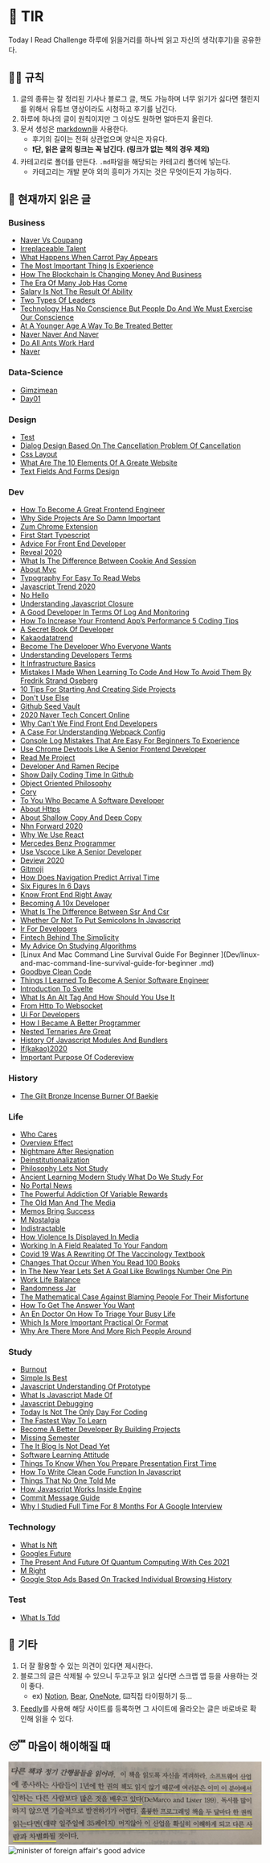 # 📖 TIR
Today I Read Challenge
하루에 읽을거리를 하나씩 읽고 자신의 생각(후기)을 공유한다.   

## 👩‍⚖️ 규칙  

1. 글의 종류는 잘 정리된 기사나 블로그 글, 책도 가능하며 너무 읽기가 싫다면 챌린지를 위해서 유튜브 영상이라도 시청하고 후기를 남긴다. 
2. 하루에 하나의 글이 원칙이지만 그 이상도 원하면 얼마든지 올린다. 
3. 문서 생성은 [markdown](https://gist.github.com/ihoneymon/652be052a0727ad59601)을 사용한다.   
    - 후기의 길이는 전혀 상관없으며 양식은 자유다.  
    - **❗단, 읽은 글의 링크는 꼭 남긴다. (링크가 없는 책의 경우 제외)** 
4. 카테고리로 폴더를 만든다. `.md`파일을 해당되는 카테고리 폴더에 넣는다.   
    - 카테고리는 개발 분야 외의 흥미가 가지는 것은 무엇이든지 가능하다.   

## 📰 현재까지 읽은 글  
### Business

- [Naver Vs Coupang](Business/naver-vs-coupang.md)
- [Irreplaceable Talent](Business/irreplaceable-talent.md)
- [What Happens When Carrot Pay Appears](Business/what-happens-when-carrot-pay-appears.md)
- [The Most Important Thing Is Experience](Business/the-most-important-thing-is-experience.md)
- [How The Blockchain Is Changing Money And Business](Business/how-the-blockchain-is-changing-money-and-business.md)
- [The Era Of Many Job Has Come](Business/the-era-of-many-job-has-come.md)
- [Salary Is Not The Result Of Ability](Business/Salary-is-not-the-result-of-ability..md)
- [Two Types Of Leaders](Business/two-types-of-leaders.md)
- [Technology Has No Conscience But People Do And We Must Exercise Our Conscience](Business/technology-has-no-conscience-but-people-do-and-we-must-exercise-our-conscience.md)
- [At A Younger Age A Way To Be Treated Better](Business/at-a-younger-age-a-way-to-be-treated-better.md)
- [Naver Naver And Naver](Business/naver-naver-and-naver.md)
- [Do All Ants Work Hard](Business/do-all-ants-work-hard.md)
- [Naver](Business/naver.md)

### Data-Science

- [Gimzimean](Data-Science/GIMZIMEAN.md)
- [Day01](Data-Science/Day01.md)

### Design

- [Test](Design/test.md)
- [Dialog Design Based On The Cancellation Problem Of Cancellation](Design/dialog-design-based-on-the-cancellation-problem-of-cancellation.md)
- [Css Layout](Design/css-layout.md)
- [What Are The 10 Elements Of A Greate Website](Design/what-are-the-10-elements-of-a-greate-website.md)
- [Text Fields And Forms Design](Design/text-fields-and-forms-design.md)

### Dev

- [How To Become A Great Frontend Engineer](Dev/how-to-become-a-great-frontend-engineer.md)
- [Why Side Projects Are So Damn Important](Dev/why-side-projects-are-so-damn-important.md)
- [Zum Chrome Extension](Dev/zum-chrome-extension.md)
- [First Start Typescript](Dev/first-start-typescript.md)
- [Advice For Front End Developer](Dev/advice-for-front-end-developer.md)
- [Reveal 2020](Dev/reveal-2020.md)
- [What Is The Difference Between Cookie And Session](Dev/what-is-the-difference-between-cookie-and-session.md)
- [About Mvc](Dev/about-mvc.md)
- [Typography For Easy To Read Webs](Dev/typography-for-easy-to-read-webs.md)
- [Javascript Trend 2020](Dev/javascript-trend-2020.md)
- [No Hello](Dev/no-hello.md)
- [Understanding Javascript Closure](Dev/understanding-javascript-closure.md)
- [A Good Developer In Terms Of Log And Monitoring](Dev/a-good-developer-in-terms-of-log-and-monitoring.md)
- [How To Increase Your Frontend App’s Performance 5 Coding Tips](Dev/how-to-increase-your-frontend-app’s-performance-5-coding-tips.md)
- [A Secret Book Of Developer](Dev/a-secret-book-of-developer.md)
- [Kakaodatatrend](Dev/kakaodatatrend.md)
- [Become The Developer Who Everyone Wants](Dev/become-the-developer-who-everyone-wants.md)
- [Understanding Developers Terms](Dev/understanding-developers-terms.md)
- [It Infrastructure Basics](Dev/it-infrastructure-basics.md)
- [Mistakes I Made When Learning To Code And How To Avoid Them By Fredrik Strand Oseberg](Dev/mistakes-i-made-when-learning-to-code-and-how-to-avoid-them-by-fredrik-strand-oseberg.md)
- [10 Tips For Starting And Creating Side Projects](Dev/10-tips-for-starting-and-creating-side-projects.md)
- [Don't Use Else](Dev/don't-use-else.md)
- [Github Seed Vault](Dev/github-seed-vault.md)
- [2020 Naver Tech Concert Online](Dev/2020-naver-tech-concert-online.md)
- [Why Can't We Find Front End Developers](Dev/why-can't-we-find-front-end-developers.md)
- [A Case For Understanding Webpack Config](Dev/a-case-for-understanding-webpack-config.md)
- [Console Log Mistakes That Are Easy For Beginners To Experience](Dev/console-log-mistakes-that-are-easy-for-beginners-to-experience.md)
- [Use Chrome Devtools Like A Senior Frontend Developer](Dev/use-chrome-devTools-like-a-senior-frontend-developer.md)
- [Read Me Project](Dev/read-me-project.md)
- [Developer And Ramen Recipe](Dev/developer-and-ramen-recipe.md)
- [Show Daily Coding Time In Github](Dev/show-daily-coding-time-in-github.md)
- [Object Oriented Philosophy](Dev/object-oriented-philosophy.md)
- [Cory](Dev/cory.md)
- [To You Who Became A Software Developer](Dev/to-you-who-became-a-software-developer.md)
- [About Https](Dev/about-https.md)
- [About Shallow Copy And Deep Copy](Dev/about-shallow-copy-and-deep-copy.md)
- [Nhn Forward 2020](Dev/nhn-forward-2020.md)
- [Why We Use React](Dev/why-we-use-react.md)
- [Mercedes Benz Programmer](Dev/mercedes-benz-programmer.md)
- [Use Vscoce Like A Senior Developer](Dev/use-vscoce-like-a-senior-developer.md)
- [Deview 2020](Dev/deview-2020.md)
- [Gitmoji](Dev/gitmoji.md)
- [How Does Navigation Predict Arrival Time](Dev/how-does-navigation-predict-arrival-time.md)
- [Six Figures In 6 Days](Dev/six-figures-in-6-days.md)
- [Know Front End Right Away](Dev/know-front-end-right-away.md)
- [Becoming A 10x Developer](Dev/becoming-a-10x-developer.md)
- [What Is The Difference Between Ssr And Csr](Dev/what-is-the-difference-between-SSR-and-CSR.md)
- [Whether Or Not To Put Semicolons In Javascript](Dev/whether-or-not-to-put-semicolons-in-javaScript.md)
- [Ir For Developers](Dev/ir-for-developers.md)
- [Fintech Behind The Simplicity](Dev/fintech-behind-the-simplicity.md)
- [My Advice On Studying Algorithms](Dev/my-advice-on-studying-algorithms.md)
- [Linux And Mac Command Line Survival Guide For Beginner
](Dev/linux-and-mac-command-line-survival-guide-for-beginner
.md)
- [Goodbye Clean Code](Dev/goodbye-clean-code.md)
- [Things I Learned To Become A Senior Software Engineer](Dev/things-i-learned-to-become-a-senior-software-engineer.md)
- [Introduction To Svelte](Dev/introduction-to-svelte.md)
- [What Is An Alt Tag And How Should You Use It](Dev/what-is-an-alt-tag-and-how-should-you-use-it.md)
- [From Http To Websocket](Dev/from-HTTP-to-WEBSOCKET.md)
- [Ui For Developers](Dev/ui-for-developers.md)
- [How I Became A Better Programmer](Dev/how-i-became-a-better-programmer.md)
- [Nested Ternaries Are Great](Dev/nested-ternaries-are-great.md)
- [History Of Javascript Modules And Bundlers](Dev/history-of-javascript-modules-and-bundlers.md)
- [If(kakao)2020](Dev/if(kakao)2020.md)
- [Important Purpose Of Codereview](Dev/important-purpose-of-codereview.md)

### History

- [The Gilt Bronze Incense Burner Of Baekje](History/the-gilt-bronze-incense-burner-of-baekje.md)

### Life

- [Who Cares](Life/who-cares.md)
- [Overview Effect](Life/overview-effect.md)
- [Nightmare After Resignation](Life/nightmare-after-resignation.md)
- [Deinstitutionalization](Life/deinstitutionalization.md)
- [Philosophy Lets Not Study](Life/philosophy-lets-not-study.md)
- [Ancient Learning Modern Study What Do We Study For](Life/ancient-learning-modern-study-what-do-we-study-for.md)
- [No Portal News](Life/no-portal-news.md)
- [The Powerful Addiction Of Variable Rewards](Life/the-powerful-addiction-of-variable-rewards.md)
- [The Old Man And The Media](Life/the-old-man-and-the-media.md)
- [Memos Bring Success](Life/memos-bring-success.md)
- [M Nostalgia](Life/m-nostalgia.md)
- [Indistractable](Life/indistractable.md)
- [How Violence Is Displayed In Media](Life/how-violence-is-displayed-in-media.md)
- [Working In A Field Realated To Your Fandom](Life/working-in-a-field-realated-to-your-fandom.md)
- [Covid 19 Was A Rewriting Of The Vaccinology Textbook](Life/COVID-19-was-a-rewriting-of-the-vaccinology-textbook.md)
- [Changes That Occur When You Read 100 Books](Life/changes-that-occur-when-you-read-100-books.md)
- [In The New Year Lets Set A Goal Like Bowlings Number One Pin](Life/in-the-new-year-lets-set-a-goal-like-bowlings-number-one-pin.md)
- [Work Life Balance](Life/work-life-balance.md)
- [Randomness Jar](Life/randomness-jar.md)
- [The Mathematical Case Against Blaming People For Their Misfortune](Life/the-mathematical-case-against-blaming-people-for-their-misfortune.md)
- [How To Get The Answer You Want](Life/how-to-get-the-answer-you-want.md)
- [An En Doctor On How To Triage Your Busy Life](Life/an-en-doctor-on-how-to-triage-your-busy-life.md)
- [Which Is More Important Practical Or Format](Life/which-is-more-important-practical-or-format.md)
- [Why Are There More And More Rich People Around](Life/why-are-there-more-and-more-rich-people-around.md)

### Study

- [Burnout](Study/burnout.md)
- [Simple Is Best](Study/simple-is-best.md)
- [Javascript Understanding Of Prototype](Study/javascript-understanding-of-prototype.md)
- [What Is Javascript Made Of](Study/what-is-javascript-made-of.md)
- [Javascript Debugging](Study/javascript-debugging.md)
- [Today Is Not The Only Day For Coding](Study/today-is-not-the-only-day-for-coding.md)
- [The Fastest Way To Learn](Study/the-fastest-way-to-learn.md)
- [Become A Better Developer By Building Projects](Study/become-a-better-developer-by-building-projects.md)
- [Missing Semester](Study/missing-semester.md)
- [The It Blog Is Not Dead Yet](Study/the-IT-blog-is-not-dead-yet.md)
- [Software Learning Attitude](Study/software-learning-attitude.md)
- [Things To Know When You Prepare Presentation First Time](Study/things-to-know-when-you-prepare-presentation-first-time.md)
- [How To Write Clean Code Function In Javascript](Study/how-to-write-clean-code-function-in-javascript.md)
- [Things That No One Told Me](Study/things-that-no-one-told-me.md)
- [How Javascript Works Inside Engine](Study/how-javascript-works-inside-engine.md)
- [Commit Message Guide](Study/commit-message-guide.md)
- [Why I Studied Full Time For 8 Months For A Google Interview](Study/why-i-studied-full-time-for-8-months-for-a-google-interview.md)

### Technology

- [What Is Nft](Technology/what-is-nft.md)
- [Googles Future](Technology/googles-future.md)
- [The Present And Future Of Quantum Computing With Ces 2021](Technology/the-present-and-future-of-quantum-computing-with-ces-2021.md)
- [M Right](Technology/m-right.md)
- [Google Stop Ads Based On Tracked Individual Browsing History](Technology/google-stop-ads-based-on-tracked-individual-browsing-history.md)

### Test

- [What Is Tdd](Test/what-is-TDD.md)

## 💬 기타  
1. 더 잘 활용할 수 있는 의견이 있다면 제시한다.  
2. 블로그의 글은 삭제될 수 있으니 두고두고 읽고 싶다면 스크랩 앱 등을 사용하는 것이 좋다.  
    - ex) [Notion](https://www.notion.so/), [Bear](https://bear.app/), [OneNote](https://www.onenote.com/), ⌨️직접 타이핑하기 등...
3. [Feedly](https://feedly.com/)를 사용해 해당 사이트를 등록하면 그 사이트에 올라오는 글은 바로바로 확인해 읽을 수 있다.   


## 😴 마음이 해이해질 때 

![code-complete2](img/IMG_7770.jpg)
![minister of foreign affair's good advice](img/kang.png)
